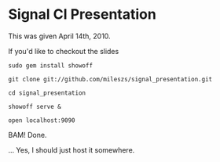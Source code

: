 # Signal CI Presentation

This was given April 14th, 2010.

If you'd like to checkout the slides

    sudo gem install showoff

    git clone git://github.com/mileszs/signal_presentation.git

    cd signal_presentation

    showoff serve &

    open localhost:9090


BAM! Done.

... Yes, I should just host it somewhere.
